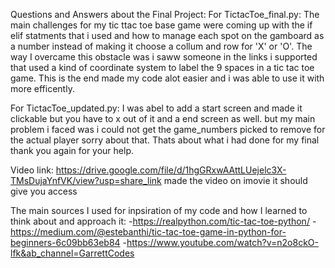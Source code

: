 Questions and Answers about the Final Project:
For TictacToe_final.py:
  The main challenges for my tic ttac toe base game were coming up with the if elif statments that i used and how to manage each spot on the gamboard as a number instead of making it choose a collum and row for 'X' or 'O'. The way I overcame this obstacle was i saww someone in the links i supported that used a kind of coordinate system to label the 9 spaces in a tic tac toe game. This is the end made my code alot easier and i was able to use it with more efficently.
  
For TictacToe_updated.py:
I was abel to add a start screen and made it clickable but you have to x out of it and a end screen as well. but my main problem i faced was i could not get the game_numbers picked to remove for the actual player sorry about that. Thats about what i had done for my final thank you again for your help.


Video link: 
https://drive.google.com/file/d/1hgGRxwAAttLUejelc3X-TMsDujaYnfVK/view?usp=share_link
made the video on imovie 
it should give you access


The main sources I used for inpsiration of my code and how I learned to think about and approach it: 
-https://realpython.com/tic-tac-toe-python/
-https://medium.com/@estebanthi/tic-tac-toe-game-in-python-for-beginners-6c09bb63eb84
-https://www.youtube.com/watch?v=n2o8ckO-lfk&ab_channel=GarrettCodes
